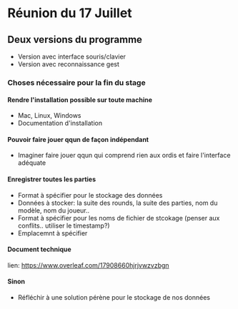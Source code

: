 # Réunion du 17 Juillet

## Deux versions du programme
 - Version avec interface souris/clavier
 - Version avec reconnaissance gest

### Choses nécessaire pour la fin du stage

#### Rendre l'installation possible sur toute machine
 - Mac, Linux, Windows
 - Documentation d'installation

#### Pouvoir faire jouer qqun de façon indépendant
 - Imaginer faire jouer qqun qui comprend rien aux ordis et faire l'interface adéquate

#### Enregistrer toutes les parties
 - Format à spécifier pour le stockage des données
 - Données à stocker: la suite des rounds, la suite des parties, nom du modèle, nom du joueur..
 - Format à spécifier pour les noms de fichier de stcokage (penser aux conflits.. utiliser le timestamp?)
 - Emplacemnt à spécifier

#### Document technique

lien: https://www.overleaf.com/17908660hjrjvwzvzbgn

#### Sinon
 - Réfléchir à une solution pérène pour le stockage de nos données